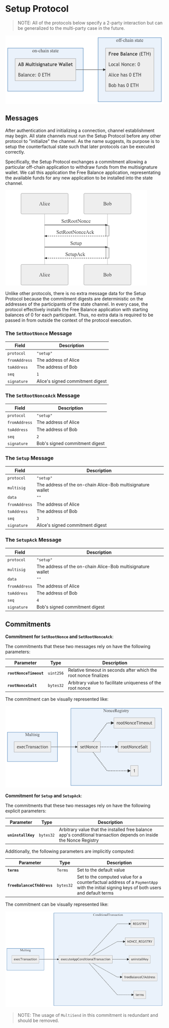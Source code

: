 # Setup Protocol

> NOTE: All of the protocols below specify a 2-party interaction but can be generalized to the multi-party case in the future.

![](./build/setup-protocol-state.png)

## Messages

After authentication and initializing a connection, channel establishment may begin. All state channels must run the Setup Protocol before any other protocol to "initialize" the channel. As the name suggests, its purpose is to setup the counterfactual state such that later protocols can be executed correctly.

Specifically, the Setup Protocol exchanges a commitment allowing a particular off-chain application to withdraw funds from the multisignature wallet. We call this application the Free Balance application, representating the available funds for any new application to be installed into the state channel.

![](./build/setup-protocol-exchange.png)

Unlike other protocols, there is no extra message data for the Setup Protocol because the commitment digests are deterministic on the addresses of the participants of the state channel. In every case, the protocol effectively installs the Free Balance application with starting balances of 0 for each participant. Thus, no extra data is required to be passed in from outside the context of the protocol execution.

### The **`SetRootNonce`** Message

|     Field     |           Description            |
| ------------- | -------------------------------- |
| `protocol`    | `"setup"`                        |
| `fromAddress` | The address of Alice             |
| `toAddress`   | The address of Bob               |
| `seq`         | `1`                              |
| `signature`   | Alice's signed commitment digest |

### The **`SetRootNonceAck`** Message

|     Field     |          Description           |
| ------------- | ------------------------------ |
| `protocol`    | `"setup"`                      |
| `fromAddress` | The address of Alice           |
| `toAddress`   | The address of Bob             |
| `seq`         | `2`                            |
| `signature`   | Bob's signed commitment digest |

### The **`Setup`** Message

|     Field     |                         Description                         |
| ------------- | ----------------------------------------------------------- |
| `protocol`    | `"setup"`                                                   |
| `multisig`    | The address of the on-chain Alice-Bob multisignature wallet |
| `data`        | `""`                                                        |
| `fromAddress` | The address of Alice                                        |
| `toAddress`   | The address of Bob                                          |
| `seq`         | `3`                                                         |
| `signature`   | Alice's signed commitment digest                            |

### The **`SetupAck`** Message

|     Field     |                         Description                         |
| ------------- | ----------------------------------------------------------- |
| `protocol`    | `"setup"`                                                   |
| `multisig`    | The address of the on-chain Alice-Bob multisignature wallet |
| `data`        | `""`                                                        |
| `fromAddress` | The address of Alice                                        |
| `toAddress`   | The address of Bob                                          |
| `seq`         | `4`                                                         |
| `signature`   | Bob's signed commitment digest                              |

## Commitments

**Commitment for `SetRootNonce` and `SetRootNonceAck`**:

The commitments that these two messages rely on have the following parameters:

|       Parameter        |   Type    |                           Description                            |
| ---------------------- | --------- | ---------------------------------------------------------------- |
| **`rootNonceTimeout`** | `uint256` | Relative timeout in seconds after which the root nonce finalizes |
| **`rootNonceSalt`**    | `bytes32` | Arbitrary value to facilitate uniqueness of the root nonce       |

The commitment can be visually represented like:

![](./build/set-root-nonce-commitment.png)

**Commitment for `Setup` and `SetupAck`**:

The commitments that these two messages rely on have the following explicit parameters:

|     Parameter      |   Type    |                                                    Description                                                     |
| ------------------ | --------- | ------------------------------------------------------------------------------------------------------------------ |
| **`uninstallKey`** | `bytes32` | Arbitrary value that the installed free balance app's conditional transaction depends on inside the Nonce Registry |

Additionally, the following parameters are implicitly computed:

|         Parameter          |   Type    |                                                              Description                                                               |
| -------------------------- | --------- | -------------------------------------------------------------------------------------------------------------------------------------- |
| **`terms`**                | `Terms`   | Set to the default value                                                                                                               |
| **`freeBalanceCfAddress`** | `bytes32` | Set to the computed value for a counterfactual address of a `PaymentApp` with the initial signing keys of both users and default terms |

The commitment can be visually represented like:

![](./build/setup-commitment.png)

> NOTE: The usage of `MultiSend` in this commitment is redundant and should be removed.
